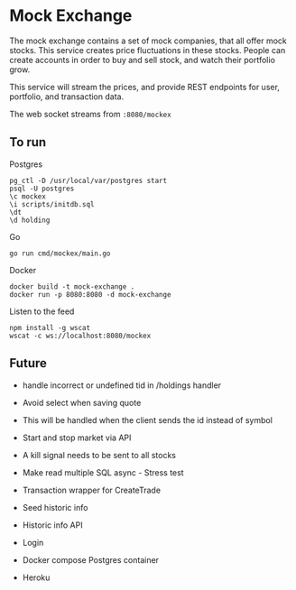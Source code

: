 # Mock Exchange

The mock exchange contains a set of mock companies, that all offer mock stocks. This service creates price fluctuations in these stocks. People can create accounts in order to buy and sell stock, and watch their portfolio grow. 

This service will stream the prices, and provide REST endpoints for user, portfolio, and transaction data.

The web socket streams from `:8080/mockex`

## To run

Postgres
```
pg_ctl -D /usr/local/var/postgres start
psql -U postgres
\c mockex
\i scripts/initdb.sql
\dt
\d holding
```

Go
```
go run cmd/mockex/main.go
```

Docker
```
docker build -t mock-exchange .
docker run -p 8080:8080 -d mock-exchange
```

Listen to the feed
```
npm install -g wscat
wscat -c ws://localhost:8080/mockex
```

## Future

- handle incorrect or undefined tid in /holdings handler

- Avoid select when saving quote
- This will be handled when the client sends the id instead of symbol

- Start and stop market via API
 - A kill signal needs to be sent to all stocks

- Make read multiple SQL async - Stress test
- Transaction wrapper for CreateTrade

- Seed historic info
- Historic info API

- Login

- Docker compose Postgres container

- Heroku